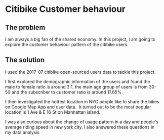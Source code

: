 # Citibike Customer behaviour

## The problem

I am always a big fan of the shared economy. In this project, I am going to explore the customer behaviour pattern of the citibike users.

## The solution

I used the 2017-07 citibike open-sourced users data to tackle this project.

I first explored the demographic information of the users and found the male to female ratio is around 3:1, the main age group of users is from 30-50 and the subscriber to customer ratio is around 17.65%.

I then investigated the hottest location in NYC people like to share the bikes on Google Map App and user data.  It turned out to be the most popular location is 1 Ave & E 16 St on Manhattan island.

I was also curious about the change of usage pattern in a day and people's average riding speed in new york city. I also answered these questions in my data analysis.

